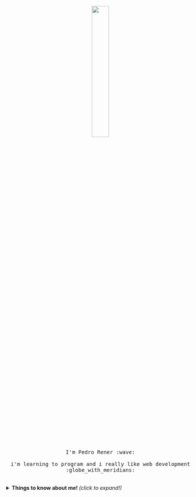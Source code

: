 <p align="center">
  <img src="https://media.giphy.com/media/MeJgB3yMMwIaHmKD4z/giphy.gif" width="30%">
  <br><br>
  <samp>
    I'm Pedro Rener :wave:
    <br><br>
    i'm learning to program and i really like web development :globe_with_meridians:
  </samp>
</p>

<br>

<details>
  <summary> <b> Things to know about me! </b> <i>(click to expand!)</i> </summary>
 
 ----

![Anurag's GitHub stats](https://github-readme-stats.vercel.app/api?username=pedro-rener&show_icons=true&theme=dracula)

-----

[![Top Langs](https://github-readme-stats.vercel.app/api/top-langs/?username=pedro-rener&layout=compact)](https://github.com/anuraghazra/github-readme-stats)

-----

### You can find in me in the web 🌍
<a href="https://twitter.com/Alvsxpdr">
  <img align="left" alt="Alvsxpdr Twitter" width="22px" src="https://cdn.jsdelivr.net/npm/simple-icons@v3/icons/twitter.svg" />
</a>
<a href="https://www.linkedin.com/in/pedrorener/">
  <img align="left" alt="pedrorener Linkdein" width="22px" src="https://cdn.jsdelivr.net/npm/simple-icons@v3/icons/linkedin.svg" />
</a>
<a href="https://www.instagram.com/alvesxpdr/">
  <img align="left" alt="alvsxpdr Instagram" width="22px" src="https://cdn.jsdelivr.net/npm/simple-icons@v3/icons/instagram.svg" />
</a>

<!--
**pedro-rener/pedro-rener** is a ✨ _special_ ✨ repository because its `README.md` (this file) appears on your GitHub profile.

Here are some ideas to get you started:

- 🔭 I’m currently working on ...
- 🌱 I’m currently learning ...
- 👯 I’m looking to collaborate on ...
- 🤔 I’m looking for help with ...
- 💬 Ask me about ...
- 📫 How to reach me: ...
- 😄 Pronouns: ...
- ⚡ Fun fact: ...
-->
